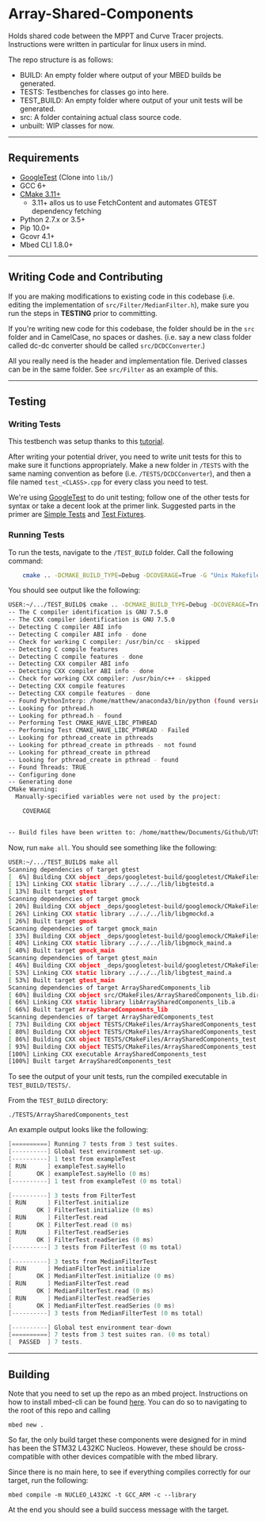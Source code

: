 # Array-Shared-Components

Holds shared code between the MPPT and Curve Tracer projects.
Instructions were written in particular for linux users in mind.

The repo structure is as follows:

- BUILD: An empty folder where output of your MBED builds be generated.
- TESTS: Testbenches for classes go into here.
- TEST_BUILD: An empty folder where output of your unit tests will be generated.
- src: A folder containing actual class source code.
- unbuilt: WIP classes for now.

---

## Requirements

- [GoogleTest](https://github.com/google/googletest) (Clone into `lib/`)
- GCC 6+
- [CMake 3.11+](https://anglehit.com/how-to-install-the-latest-version-of-cmake-via-command-line/)
  - 3.11+ allos us to use FetchContent and automates GTEST dependency fetching
- Python 2.7.x or 3.5+
- Pip 10.0+
- Gcovr 4.1+
- Mbed CLI 1.8.0+

---

## Writing Code and Contributing

If you are making modifications to existing code in this codebase (i.e. editing
the implementation of `src/Filter/MedianFilter.h`), make sure you run the steps in
**TESTING** prior to committing.

If you're writing new code for this codebase, the folder should be in the `src` folder
and in CamelCase, no spaces or dashes. (i.e. say a new class folder called dc-dc
converter should be called `src/DCDCConverter`.)

All you really need is the header and implementation file. Derived classes can
be in the same folder. See `src/Filter` as an example of this.

---

## Testing

### Writing Tests

This testbench was setup thanks to this
[tutorial](https://raymii.org/s/tutorials/Cpp_project_setup_with_cmake_and_unit_tests.html).

After writing your potential driver, you need to write unit tests for this to
make sure it functions appropriately. Make a new folder in `/TESTS` with the
same naming convention as before (i.e. `/TESTS/DCDCConverter`), and then a file named `test_<CLASS>.cpp` for
every class you need to test.

We're using
[GoogleTest](https://github.com/google/googletest/blob/master/googletest/docs/primer.md)
to do unit testing; follow one of the other tests for syntax or take a decent
look at the primer link. Suggested parts in the primer are [Simple
Tests](https://github.com/google/googletest/blob/master/googletest/docs/primer.md#simple-tests)
and [Test Fixtures](https://github.com/google/googletest/blob/master/googletest/docs/primer.md#test-fixtures-using-the-same-data-configuration-for-multiple-tests-same-data-multiple-tests).

### Running Tests

To run the tests, navigate to the `/TEST_BUILD` folder.
Call the following command:

```bash
    cmake .. -DCMAKE_BUILD_TYPE=Debug -DCOVERAGE=True -G "Unix Makefiles"
```

You should see output like the following:

```bash
USER:~/.../TEST_BUILD$ cmake .. -DCMAKE_BUILD_TYPE=Debug -DCOVERAGE=True -G "Unix Makefiles"
-- The C compiler identification is GNU 7.5.0
-- The CXX compiler identification is GNU 7.5.0
-- Detecting C compiler ABI info
-- Detecting C compiler ABI info - done
-- Check for working C compiler: /usr/bin/cc - skipped
-- Detecting C compile features
-- Detecting C compile features - done
-- Detecting CXX compiler ABI info
-- Detecting CXX compiler ABI info - done
-- Check for working CXX compiler: /usr/bin/c++ - skipped
-- Detecting CXX compile features
-- Detecting CXX compile features - done
-- Found PythonInterp: /home/matthew/anaconda3/bin/python (found version "3.7.6")
-- Looking for pthread.h
-- Looking for pthread.h - found
-- Performing Test CMAKE_HAVE_LIBC_PTHREAD
-- Performing Test CMAKE_HAVE_LIBC_PTHREAD - Failed
-- Looking for pthread_create in pthreads
-- Looking for pthread_create in pthreads - not found
-- Looking for pthread_create in pthread
-- Looking for pthread_create in pthread - found
-- Found Threads: TRUE
-- Configuring done
-- Generating done
CMake Warning:
  Manually-specified variables were not used by the project:

    COVERAGE


-- Build files have been written to: /home/matthew/Documents/Github/UTSVT/Array-Shared-Components/TEST_BUILD

```

Now, run `make all`. You should see something like the following:

```bash
USER:~/.../TEST_BUILD$ make all
Scanning dependencies of target gtest
[  6%] Building CXX object _deps/googletest-build/googletest/CMakeFiles/gtest.dir/src/gtest-all.cc.o
[ 13%] Linking CXX static library ../../../lib/libgtestd.a
[ 13%] Built target gtest
Scanning dependencies of target gmock
[ 20%] Building CXX object _deps/googletest-build/googlemock/CMakeFiles/gmock.dir/src/gmock-all.cc.o
[ 26%] Linking CXX static library ../../../lib/libgmockd.a
[ 26%] Built target gmock
Scanning dependencies of target gmock_main
[ 33%] Building CXX object _deps/googletest-build/googlemock/CMakeFiles/gmock_main.dir/src/gmock_main.cc.o
[ 40%] Linking CXX static library ../../../lib/libgmock_maind.a
[ 40%] Built target gmock_main
Scanning dependencies of target gtest_main
[ 46%] Building CXX object _deps/googletest-build/googletest/CMakeFiles/gtest_main.dir/src/gtest_main.cc.o
[ 53%] Linking CXX static library ../../../lib/libgtest_maind.a
[ 53%] Built target gtest_main
Scanning dependencies of target ArraySharedComponents_lib
[ 60%] Building CXX object src/CMakeFiles/ArraySharedComponents_lib.dir/Example/TestClass.cpp.o
[ 66%] Linking CXX static library libArraySharedComponents_lib.a
[ 66%] Built target ArraySharedComponents_lib
Scanning dependencies of target ArraySharedComponents_test
[ 73%] Building CXX object TESTS/CMakeFiles/ArraySharedComponents_test.dir/Example/test_TestClass.cpp.o
[ 80%] Building CXX object TESTS/CMakeFiles/ArraySharedComponents_test.dir/Filter/test_Filter.cpp.o
[ 86%] Building CXX object TESTS/CMakeFiles/ArraySharedComponents_test.dir/Filter/test_MedianFilter.cpp.o
[ 93%] Building CXX object TESTS/CMakeFiles/ArraySharedComponents_test.dir/main.cpp.o
[100%] Linking CXX executable ArraySharedComponents_test
[100%] Built target ArraySharedComponents_test
```

To see the output of your unit tests, run the compiled executable in
`TEST_BUILD/TESTS/`.

From the `TEST_BUILD` directory:

`./TESTS/ArraySharedComponents_test`

An example output looks like the following:

```c
[==========] Running 7 tests from 3 test suites.
[----------] Global test environment set-up.
[----------] 1 test from exampleTest
[ RUN      ] exampleTest.sayHello
[       OK ] exampleTest.sayHello (0 ms)
[----------] 1 test from exampleTest (0 ms total)

[----------] 3 tests from FilterTest
[ RUN      ] FilterTest.initialize
[       OK ] FilterTest.initialize (0 ms)
[ RUN      ] FilterTest.read
[       OK ] FilterTest.read (0 ms)
[ RUN      ] FilterTest.readSeries
[       OK ] FilterTest.readSeries (0 ms)
[----------] 3 tests from FilterTest (0 ms total)

[----------] 3 tests from MedianFilterTest
[ RUN      ] MedianFilterTest.initialize
[       OK ] MedianFilterTest.initialize (0 ms)
[ RUN      ] MedianFilterTest.read
[       OK ] MedianFilterTest.read (0 ms)
[ RUN      ] MedianFilterTest.readSeries
[       OK ] MedianFilterTest.readSeries (0 ms)
[----------] 3 tests from MedianFilterTest (0 ms total)

[----------] Global test environment tear-down
[==========] 7 tests from 3 test suites ran. (0 ms total)
[  PASSED  ] 7 tests.
```

---

## Building

Note that you need to set up the repo as an mbed project. Instructions on how to
install mbed-cli can be found
[here](https://os.mbed.com/docs/mbed-os/v6.3/build-tools/mbed-cli.html). You can
do so to navigating to the root of this repo and calling

`mbed new .`

So far, the only build target these components were designed for in mind has
been the STM32 L432KC Nucleos. However, these should be cross-compatible with
other devices compatible with the mbed library.

Since there is no main here, to see if everything compiles correctly for our
target, run the following:

`mbed compile -m NUCLEO_L432KC -t GCC_ARM -c --library`

At the end you should see a build success message with the target.
